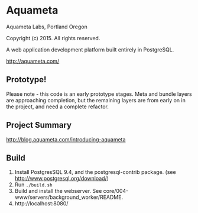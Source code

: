 # Aquameta

Aquameta Labs, Portland Oregon

Copyright (c) 2015.  All rights reserved.

A web application development platform built entirely in PostgreSQL.

http://aquameta.com/

## Prototype!

Please note - this code is an early prototype stages.  Meta and bundle layers are approaching completion, but the remaining layers are from early on in the project, and need a complete refactor.

## Project Summary

http://blog.aquameta.com/introducing-aquameta

## Build
1. Install PostgresSQL 9.4, and the postgresql-contrib package.  (see http://www.postgresql.org/download/)
2. Run `./build.sh`
3. Build and install the webserver.  See core/004-www/servers/background_worker/README.
4. http://localhost:8080/
